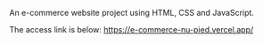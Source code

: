 An e-commerce website project using HTML, CSS and JavaScript.

The access link is below:
https://e-commerce-nu-pied.vercel.app/
